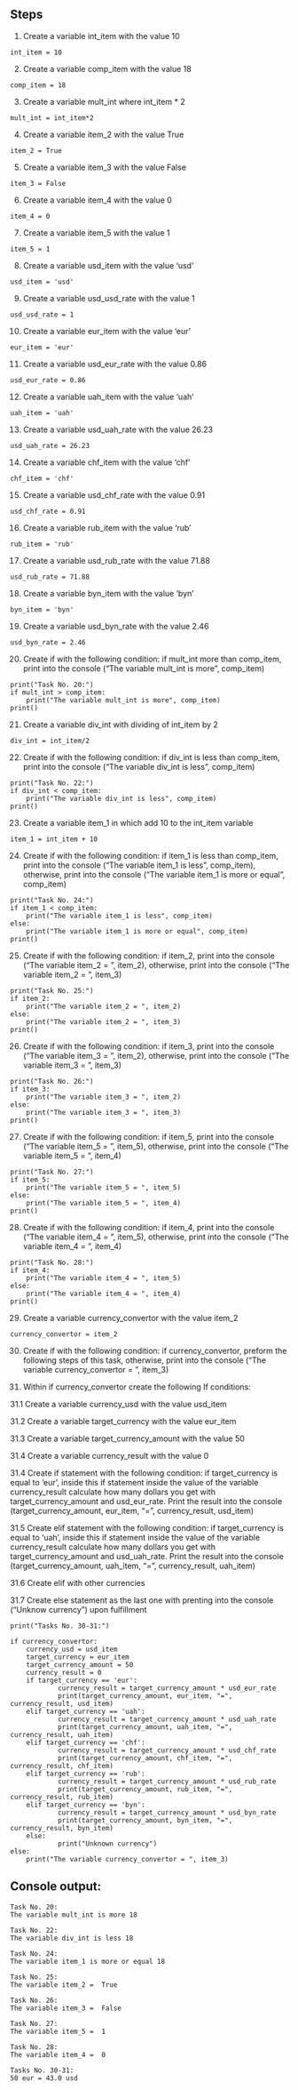 ## Steps

 1. Create a variable int_item with the value 10

```
int_item = 10
```

 2. Create a variable comp_item with the value 18

```
comp_item = 18
```

 3. Create a variable mult_int where int_item * 2

```
mult_int = int_item*2
```

4. Create a variable item_2 with the value True

```
item_2 = True
```

5. Create a variable item_3 with the value False

```
item_3 = False
```

6. Create a variable item_4 with the value 0

```
item_4 = 0
```

7. Create a variable item_5 with the value 1

```
item_5 = 1
```

8. Create a variable usd_item with the value ‘usd’

```
usd_item = 'usd'
```

9. Create a variable usd_usd_rate with the value 1

```
usd_usd_rate = 1
```

10. Create a variable eur_item with the value ‘eur’

```
eur_item = 'eur'
```

11. Create a variable usd_eur_rate with the value 0.86

```
usd_eur_rate = 0.86
```

12. Create a variable uah_item with the value ‘uah’

```
uah_item = 'uah'
```

13. Create a variable usd_uah_rate with the value 26.23

```
usd_uah_rate = 26.23
```

14. Create a variable chf_item with the value ‘chf’

```
chf_item = 'chf'
```

15. Create a variable usd_chf_rate with the value 0.91

```
usd_chf_rate = 0.91
```

16. Create a variable rub_item with the value ‘rub’

```
rub_item = 'rub'
```

17. Create a variable usd_rub_rate with the value 71.88

```
usd_rub_rate = 71.88
```

18. Create a variable byn_item with the value ‘byn’

```
byn_item = 'byn'
```

19. Create a variable usd_byn_rate with the value 2.46

```
usd_byn_rate = 2.46
```

20. Сreate if with the following condition: if mult_int more than comp_item, print into the console (“The variable mult_int is more”, comp_item)

```
print("Task No. 20:")
if mult_int > comp_item:
    print("The variable mult_int is more", comp_item)
print()
```

21. Create a variable div_int with dividing of int_item by 2

```
div_int = int_item/2
```

22. Сreate if with the following condition: if div_int is less than comp_item, print into the console (“The variable div_int is less”, comp_item)

```
print("Task No. 22:")
if div_int < comp_item:
    print("The variable div_int is less", comp_item)
print()
```

23. Create a variable item_1 in which add 10 to the int_item variable

```
item_1 = int_item + 10
```

24. Сreate if with the following condition: if item_1 is less than comp_item, print into the console (“The variable item_1 is less”, comp_item), otherwise, print into the console (“The variable item_1 is more or equal”, comp_item)

```
print("Task No. 24:")
if item_1 < comp_item:
    print("The variable item_1 is less", comp_item)
else:
    print("The variable item_1 is more or equal", comp_item)
print()
```

25. Сreate if with the following condition: if item_2, print into the console (“The variable item_2 = ”, item_2), otherwise, print into the console (“The variable item_2 = ”, item_3)

```
print("Task No. 25:")
if item_2:
    print("The variable item_2 = ", item_2)
else:
    print("The variable item_2 = ", item_3)
print()
```

26. Сreate if with the following condition: if item_3, print into the console (“The variable item_3 = ”, item_2), otherwise, print into the console (“The variable item_3 = ”, item_3)

```
print("Task No. 26:")
if item_3:
    print("The variable item_3 = ", item_2)
else:
    print("The variable item_3 = ", item_3)
print()
```

27. Сreate if with the following condition: if item_5, print into the console (“The variable item_5 = ”, item_5), otherwise, print into the console (“The variable item_5 = ”, item_4)

```
print("Task No. 27:")
if item_5:
    print("The variable item_5 = ", item_5)
else:
    print("The variable item_5 = ", item_4)
print()
```

28. Сreate if with the following condition: if item_4, print into the console (“The variable item_4 = ”, item_5), otherwise, print into the console (“The variable item_4 = ”, item_4)

```
print("Task No. 28:")
if item_4:
    print("The variable item_4 = ", item_5)
else:
    print("The variable item_4 = ", item_4)
print()
```

29. Create a variable currency_convertor with the value item_2

```
currency_convertor = item_2
```

30. Сreate if with the following condition: if currency_convertor, preform the following steps of this task, otherwise, print into the console (“The variable currency_convertor = ”, item_3)

31. Within if currency_convertor create the following If conditions:

31.1 Create a variable currency_usd with the value usd_item

31.2 Create a variable target_currency with the value eur_item

31.3 Create a variable target_currency_amount with the value 50

31.4 Create a variable currency_result with the value 0

31.4 Create if statement with the following condition: if target_currency is equal to ‘eur’, inside this if statement inside the value of the variable currency_result calculate how many dollars you get with target_currency_amount and usd_eur_rate. Print the result into the console (target_currency_amount, eur_item, “=”, currency_result, usd_item)

31.5 Create elif statement with the following condition: if target_currency is equal to ‘uah’, inside this if statement inside the value of the variable currency_result calculate how many dollars you get with target_currency_amount and usd_uah_rate. Print the result into the console (target_currency_amount, uah_item, “=”, currency_result, uah_item)

31.6 Create elif with other currencies

31.7 Create else statement as the last one with prenting into the console (“Unknow currency”) upon fulfillment

```
print("Tasks No. 30-31:")

if currency_convertor:
    currency_usd = usd_item
    target_currency = eur_item
    target_currency_amount = 50
    currency_result = 0
    if target_currency == 'eur':
            currency_result = target_currency_amount * usd_eur_rate
            print(target_currency_amount, eur_item, "=", currency_result, usd_item)
    elif target_currency == 'uah':
            currency_result = target_currency_amount * usd_uah_rate
            print(target_currency_amount, uah_item, "=", currency_result, uah_item)
    elif target_currency == 'chf':
            currency_result = target_currency_amount * usd_chf_rate
            print(target_currency_amount, chf_item, "=", currency_result, chf_item)
    elif target_currency == 'rub':
            currency_result = target_currency_amount * usd_rub_rate
            print(target_currency_amount, rub_item, "=", currency_result, rub_item)
    elif target_currency == 'byn':
            currency_result = target_currency_amount * usd_byn_rate
            print(target_currency_amount, byn_item, "=", currency_result, byn_item)
    else:
            print("Unknown currency")
else:
    print("The variable currency_convertor = ", item_3)
```

## Console output:

```
Task No. 20:
The variable mult_int is more 18

Task No. 22:
The variable div_int is less 18

Task No. 24:
The variable item_1 is more or equal 18

Task No. 25:
The variable item_2 =  True

Task No. 26:
The variable item_3 =  False

Task No. 27:
The variable item_5 =  1

Task No. 28:
The variable item_4 =  0

Tasks No. 30-31:
50 eur = 43.0 usd
```
